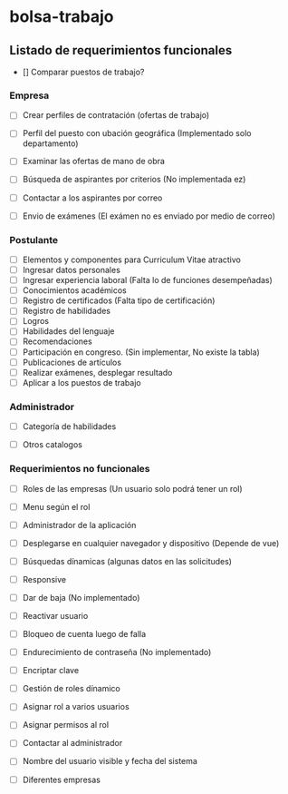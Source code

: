 # bolsa-trabajo

## Listado de requerimientos funcionales

- [] Comparar puestos de trabajo?

### Empresa
- [ ] Crear perfiles de contratación (ofertas de trabajo)
- [ ] Perfil del puesto con ubación geográfica (Implementado solo departamento)
- [ ] Examinar las ofertas de mano de obra
- [ ] Búsqueda de aspirantes por criterios (No implementada ez)
- [ ] Contactar a los aspirantes por correo
- [ ] Envio de exámenes (El exámen no es enviado por medio de correo)


### Postulante
- [ ] Elementos y componentes para Curriculum Vitae atractivo
- [ ] Ingresar datos personales
- [ ] Ingresar experiencia laboral (Falta lo de funciones desempeñadas)
- [ ] Conocimientos académicos 
- [ ] Registro de certificados (Falta tipo de certificación)
- [ ] Registro de habilidades
- [ ] Logros
- [ ] Habilidades del lenguaje
- [ ] Recomendaciones
- [ ] Participación en congreso. (Sin implementar, No existe la tabla)
- [ ] Publicaciones de artículos
- [ ] Realizar exámenes, desplegar resultado
- [ ] Aplicar a los puestos de trabajo

### Administrador
- [ ] Categoría de habilidades
- [ ] Otros catalogos 


### Requerimientos no funcionales
- [ ] Roles de las empresas (Un usuario solo podrá tener un rol)
- [ ] Menu según el rol
- [ ] Administrador de la aplicación
- [ ] Desplegarse en cualquier navegador y dispositivo (Depende de vue)
- [ ] Búsquedas dínamicas (algunas datos en las solicitudes)
- [ ] Responsive
- [ ] Dar de baja (No implementado)
- [ ] Reactivar usuario
- [ ] Bloqueo de cuenta luego de falla
- [ ] Endurecimiento de contraseña (No implementado)
- [ ] Encriptar clave
- [ ] Gestión de roles dínamico
- [ ] Asignar rol a varios usuarios
- [ ] Asignar permisos al rol
- [ ] Contactar al administrador
- [ ] Nombre del usuario visible y fecha del sistema
- [ ] Diferentes empresas




